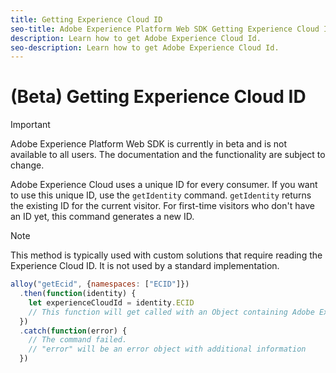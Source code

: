```yaml
---
title: Getting Experience Cloud ID
seo-title: Adobe Experience Platform Web SDK Getting Experience Cloud ID
description: Learn how to get Adobe Experience Cloud Id.
seo-description: Learn how to get Adobe Experience Cloud Id.
---
```


# (Beta) Getting Experience Cloud ID

>[!IMPORTANT]
>
>Adobe Experience Platform Web SDK is currently in beta and is not available to all users. The documentation and the functionality are subject to change.

Adobe Experience Cloud uses a unique ID for every consumer. If you want to use this unique ID, use the `getIdentity` command. `getIdentity` returns the existing ID for the current visitor. For first-time visitors who don't have an ID yet, this command generates a new ID.

>[!NOTE]
>
>This method is typically used with custom solutions that require reading the Experience Cloud ID. It is not used by a standard implementation.

```javascript
alloy("getEcid", {namespaces: ["ECID"]})
  .then(function(identity) {
    let experienceCloudId = identity.ECID
    // This function will get called with an Object containing Adobe Experience Cloud Id when the command promise is resolved
  })
  .catch(function(error) {
    // The command failed.
    // "error" will be an error object with additional information
  })
```
